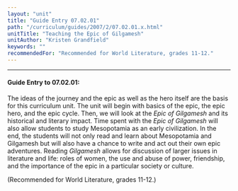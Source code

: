 ```yaml
---
layout: "unit"
title: "Guide Entry 07.02.01"
path: "/curriculum/guides/2007/2/07.02.01.x.html"
unitTitle: "Teaching the Epic of Gilgamesh"
unitAuthor: "Kristen Grandfield"
keywords: ""
recommendedFor: "Recommended for World Literature, grades 11-12."
---
```

<body>
<hr/>
<h4>
Guide Entry to 07.02.01:
</h4>
<p>
The ideas of the journey and the epic as well as the hero itself are the basis for this curriculum unit. The unit will begin with basics of the epic, the epic hero, and the epic cycle. Then, we will look at the
<i>
Epic of Gilgamesh
</i>
and its historical and literary impact. Time spent with the
<i>
Epic of Gilgamesh
</i>
will also allow students to study Mesopotamia as an early civilization. In the end, the students will not only read and learn about Mesopotamia and Gilgamesh but will also have a chance to write and act out their own epic adventures. Reading
<i>
Gilgamesh
</i>
allows for discussion of larger issues in literature and life: roles of women, the use and abuse of power, friendship, and the importance of the epic in a particular society or culture.
</p>
<p>
(Recommended for World Literature, grades 11-12.)
</p>
</body>